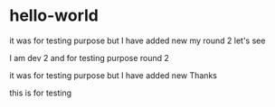 # hello-world
it was for testing purpose but I have added new my round 2 let's see


I am dev 2 and for testing purpose round 2

it was for testing purpose but I have added new
Thanks

this is for testing
